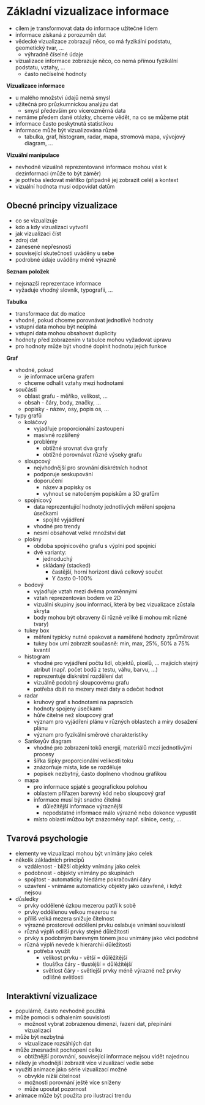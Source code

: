 # Základní vizualizace informace

- cílem je transformovat data do informace užitečné lidem
- informace získaná z porozuměn dat
- vědecké vizualizace zobrazují něco, co má fyzikální podstatu, geometický tvar, ...
	- výhradně číselné údaje
- vizualizace informace zobrazuje něco, co nemá přímou fyzikální podstatu, vztahy, ...
	- často nečíselné hodnoty

**Vizualizace informace**
- u malého množství údajů nemá smysl
- užitečná pro průzkumnickou analýzu dat
	- smysl především pro vícerozměrná data
- nemáme předem dané otázky, chceme vědět, na co se můžeme ptát
- informace často poskytnutá statistikou
- informace může být vizualizována různě
	- tabulka, graf, histogram, radar, mapa, stromová mapa, vývojový diagram, ...

**Vizuální manipulace**
- nevhodně vizuálně reprezentované informace mohou vést k dezinformaci (může to být záměr)
- je potřeba sledovat měřítko (případně jej zobrazit celé) a kontext
- vizuální hodnota musí odpovídat datům

## Obecné principy vizualizace

- co se vizualizuje
- kdo a kdy vizualizaci vytvořil
- jak vizualizaci číst
- zdroj dat
- zanesené nepřesnosti
- související skutečnosti uváděny u sebe
- podrobné údaje uváděny méně výrazně

**Seznam položek**
- nejsnazší reprezentace informace
- vyžaduje vhodný slovník, typografii, ...

**Tabulka**
- transformace dat do matice
- vhodné, pokud chceme porovnávat jednotlivé hodnoty
- vstupní data mohou být neúplná
- vstupní data mohou obsahovat duplicity
- hodnoty před zobrazením v tabulce mohou vyžadovat úpravu
- pro hodnoty může být vhodné doplnit hodnotu jejich funkce

**Graf**
- vhodné, pokud
	- je informace určena grafem
	- chceme odhalit vztahy mezi hodnotami
- součásti
	- oblast grafu - měříko, velikost, ...
	- obsah - čáry, body, značky, ...
	- popisky - název, osy, popis os, ...
- typy grafů
	- koláčový
		- vyjadřuje proporcionální zastoupení
		- masivně rozšířený
		- problémy
			- obtížné srovnat dva grafy
			- obtížné porovnávat různé výseky grafu
	- sloupcový
		- nejvhodnější pro srovnání diskrétních hodnot
		- podporuje seskupování
		- doporučení
			- název a popisky os
			- vyhnout se natočeným popiskům a 3D grafům
	- spojnicový
		- data reprezentující hodnoty jednotlivých měření spojena úsečkami
			- spojité vyjádření
		- vhodné pro trendy
		- nesmí obsahovat velké množství dat
	- plošný
		- obdoba spojnicového grafu s výplní pod spojnicí
		- dvě varianty:
			- jednoduchý
			- skládaný (stacked)
				- častější, horní horizont dává celkový součet
				- Y často 0-100%
	- bodový
		- vyjadřuje vztah mezi dvěma proměnnými
		- vztah reprezentován bodem ve 2D
		- vizuální skupiny jsou informací, která by bez vizualizace zůstala skryta
		- body mohou být obraveny či různě veliké (i mohou mít různé tvary)
	- tukey box
		- měření typicky nutné opakovat a naměřené hodnoty zprůměrovat
		- tukey box umí zobrazit současně: min, max, 25%, 50% a 75% kvantil
	- histogram
		- vhodné pro vyjádření počtu lidí, objektů, pixelů, ... majících stejný atribut (např. počet bodů z testu, váhu, barvu, ...)
		- reprezentuje diskrétní rozdělení dat
		- vizuálně podobný sloupcovému grafu
		- potřeba dbát na mezery mezi daty a odečet hodnot
	- radar
		- kruhový graf s hodnotami na paprscích
		- hodnoty spojeny úsečkami
		- hůře čitelné než sloupcový graf
		- význam pro vyjádření plánu v různých oblastech a míry dosažení plánu
		- význam pro fyzikální směrové charakteristiky
	- Sankeyův diagram
		- vhodné pro zobrazení toků energií, materiálů mezi jednotlivými procesy
		- šířka šipky proporcionální velikosti toku
		- znázorňuje místa, kde se rozděluje
		- popisek nezbytný, často doplneno vhodnou grafikou
	- mapa
		- pro informace spjaté s geografickou polohou
		- oblastem přiřazen barevný kód nebo sloupcový graf
		- informace musí být snadno čitelná
			- důležitější informace výraznější
			- nepodstatné informace málo výrazné nebo dokonce vypustit
		- místo oblastí můžou být znázorněny např. silnice, cesty, ...

## Tvarová psychologie

- elementy ve vizualizaci mohou být vnímány jako celek
- několik základních principů
	- vzdálenost - bližší objekty vnímány jako celek
	- podobnost - objekty vnímány po skupinách
	- spojitost - automaticky hledáme pokračování čáry
	- uzavření - vnímáme automaticky objekty jako uzavřené, i když nejsou
- důsledky
	- prvky oddělené úzkou mezerou patří k sobě  
	- prvky oddělenou velkou mezerou ne  
	- příliš velká mezera snižuje čitelnost
	- výrazné prostorové oddělení prvku oslabuje vnímání souvislostí
	- různá výplň odliší prvky stejné důležitosti
	- prvky s podobným barevným tónem jsou vnímány jako věci podobné
	- různá výplň nevede k hierarchii důležitosti
		- potřeba využít
			- velikost prvku - větší = důlěžitější
			- tloušťka čáry - tlustější = důlěžitější
			- světlost čáry - světlejší prvky méně výrazné než prvky odlišné světlosti

## Interaktivní vizualizace

- populárně, často nevhodně použitá
- může pomoci s odhalením souvislosti
	- možnost vybrat zobrazenou dimenzi, řazení dat, přepínání vizualizací
- může být nezbytná
	- vizualizace rozsáhlých dat
- může znesnadnit pochopení celku
	- obtížnější porovnání, související informace nejsou vidět najednou
- někdy je vhodnější zobrazit více vizualizací vedle sebe
- využití animace jako série vizualizací možné
	- obvykle nižší čitelnost
	- možnosti porovnání ještě více sníženy
	- může upoutat pozornost
- animace může být použita pro ilustraci trendu